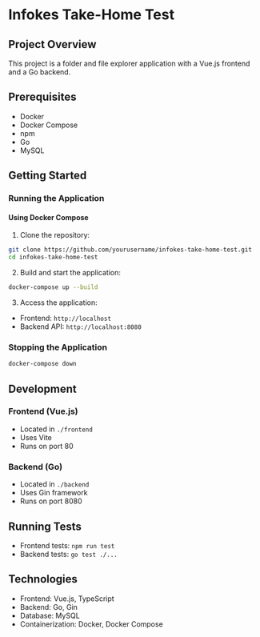 # Infokes Take-Home Test

## Project Overview
This project is a folder and file explorer application with a Vue.js frontend and a Go backend.

## Prerequisites
- Docker
- Docker Compose
- npm
- Go
- MySQL

## Getting Started

### Running the Application

#### Using Docker Compose

1. Clone the repository:
```bash
git clone https://github.com/yourusername/infokes-take-home-test.git
cd infokes-take-home-test
```

2. Build and start the application:
```bash
docker-compose up --build
```

3. Access the application:
- Frontend: `http://localhost`
- Backend API: `http://localhost:8080`

### Stopping the Application
```bash
docker-compose down
```

## Development

### Frontend (Vue.js)
- Located in `./frontend`
- Uses Vite
- Runs on port 80

### Backend (Go)
- Located in `./backend`
- Uses Gin framework
- Runs on port 8080

## Running Tests
- Frontend tests: `npm run test`
- Backend tests: `go test ./...`

## Technologies
- Frontend: Vue.js, TypeScript
- Backend: Go, Gin
- Database: MySQL
- Containerization: Docker, Docker Compose
